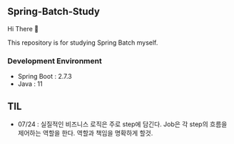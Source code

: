 Spring-Batch-Study
---
Hi There 👋

This repository is for studying Spring Batch myself.
### Development Environment
- Spring Boot : 2.7.3
- Java : 11

## TIL
- 07/24 : 실질적인 비즈니스 로직은 주로 step에 담긴다. Job은 각 step의 흐름을 제어하는 역할을 한다. 역할과 책임을 명확하게 할것.
